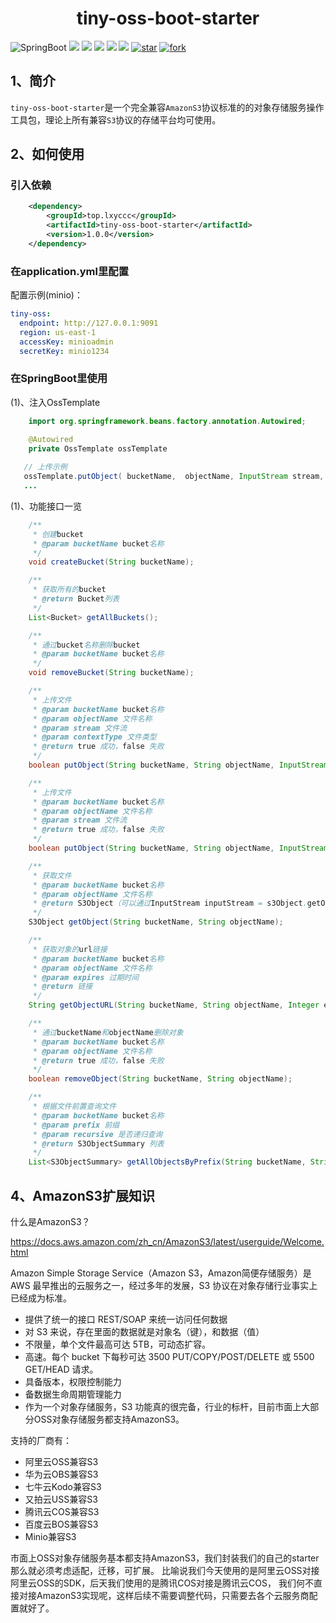 <h1 align="center">tiny-oss-boot-starter</h1>

![SpringBoot](https://img.shields.io/badge/springboot2-green.svg?style=flat-square)
<a href="https://github.com/llllllxy/tiny-oss-boot-starter/stargazers"><img src="https://img.shields.io/github/stars/llllllxy/tiny-oss-boot-starter?style=flat-square&logo=GitHub"></a>
<a href="https://github.com/llllllxy/tiny-oss-boot-starter/network/members"><img src="https://img.shields.io/github/forks/llllllxy/tiny-oss-boot-starter?style=flat-square&logo=GitHub"></a>
<a href="https://github.com/llllllxy/tiny-oss-boot-starter/watchers"><img src="https://img.shields.io/github/watchers/llllllxy/tiny-oss-boot-starter?style=flat-square&logo=GitHub"></a>
<a href="https://github.com/llllllxy/tiny-oss-boot-starter/issues"><img src="https://img.shields.io/github/issues/llllllxy/tiny-oss-boot-starter.svg?style=flat-square&logo=GitHub"></a>
<a href="https://github.com/llllllxy/tiny-oss-boot-starter/blob/master/LICENSE"><img src="https://img.shields.io/github/license/llllllxy/tiny-oss-boot-starter.svg?style=flat-square"></a>
<a href='https://gitee.com/leisureLXY/tiny-oss-boot-starter/stargazers'><img src='https://gitee.com/leisureLXY/tiny-oss-boot-starter/badge/star.svg?theme=dark' alt='star'></img></a>
<a href='https://gitee.com/leisureLXY/tiny-oss-boot-starter/members'><img src='https://gitee.com/leisureLXY/tiny-oss-boot-starter/badge/fork.svg?theme=dark' alt='fork'></img></a>

## 1、简介
`tiny-oss-boot-starter`是一个完全兼容`AmazonS3`协议标准的的对象存储服务操作工具包，理论上所有兼容`S3`协议的存储平台均可使用。

## 2、如何使用
### 引入依赖
```xml
    <dependency>
        <groupId>top.lxyccc</groupId>
        <artifactId>tiny-oss-boot-starter</artifactId>
        <version>1.0.0</version>
    </dependency>
```

### 在application.yml里配置
配置示例(minio)：
```yaml
tiny-oss:
  endpoint: http://127.0.0.1:9091
  region: us-east-1
  accessKey: minioadmin
  secretKey: minio1234
```


### 在SpringBoot里使用
(1)、注入OssTemplate
```java
    import org.springframework.beans.factory.annotation.Autowired;

    @Autowired
    private OssTemplate ossTemplate
    
   // 上传示例
   ossTemplate.putObject( bucketName,  objectName, InputStream stream, String contextType);
   ...
```
(1)、功能接口一览
```java
    /**
     * 创建bucket
     * @param bucketName bucket名称
     */
    void createBucket(String bucketName);

    /**
     * 获取所有的bucket
     * @return Bucket列表
     */
    List<Bucket> getAllBuckets();

    /**
     * 通过bucket名称删除bucket
     * @param bucketName bucket名称
     */
    void removeBucket(String bucketName);

    /**
     * 上传文件
     * @param bucketName bucket名称
     * @param objectName 文件名称
     * @param stream 文件流
     * @param contextType 文件类型
     * @return true 成功，false 失败
     */
    boolean putObject(String bucketName, String objectName, InputStream stream, String contextType);

    /**
     * 上传文件
     * @param bucketName bucket名称
     * @param objectName 文件名称
     * @param stream 文件流
     * @return true 成功，false 失败
     */
    boolean putObject(String bucketName, String objectName, InputStream stream);

    /**
     * 获取文件
     * @param bucketName bucket名称
     * @param objectName 文件名称
     * @return S3Object（可以通过InputStream inputStream = s3Object.getObjectContent()来获取InputStream）
     */
    S3Object getObject(String bucketName, String objectName);

    /**
     * 获取对象的url链接
     * @param bucketName bucket名称
     * @param objectName 文件名称
     * @param expires 过期时间
     * @return 链接
     */
    String getObjectURL(String bucketName, String objectName, Integer expires);

    /**
     * 通过bucketName和objectName删除对象
     * @param bucketName bucket名称
     * @param objectName 文件名称
     * @return true 成功，false 失败
     */
    boolean removeObject(String bucketName, String objectName);

    /**
     * 根据文件前置查询文件
     * @param bucketName bucket名称
     * @param prefix 前缀
     * @param recursive 是否递归查询
     * @return S3ObjectSummary 列表
     */
    List<S3ObjectSummary> getAllObjectsByPrefix(String bucketName, String prefix, boolean recursive);
```


## 4、AmazonS3扩展知识
什么是AmazonS3？

https://docs.aws.amazon.com/zh_cn/AmazonS3/latest/userguide/Welcome.html

Amazon Simple Storage Service（Amazon S3，Amazon简便存储服务）是 AWS 最早推出的云服务之一，经过多年的发展，S3 协议在对象存储行业事实上已经成为标准。
- 提供了统一的接口 REST/SOAP 来统一访问任何数据
- 对 S3 来说，存在里面的数据就是对象名（键），和数据（值）
- 不限量，单个文件最高可达 5TB，可动态扩容。
- 高速。每个 bucket 下每秒可达 3500 PUT/COPY/POST/DELETE 或 5500 GET/HEAD 请求。
- 具备版本，权限控制能力
- 备数据生命周期管理能力
- 作为一个对象存储服务，S3 功能真的很完备，行业的标杆，目前市面上大部分OSS对象存储服务都支持AmazonS3。

支持的厂商有：
- 阿里云OSS兼容S3
- 华为云OBS兼容S3
- 七牛云Kodo兼容S3
- 又拍云USS兼容S3
- 腾讯云COS兼容S3
- 百度云BOS兼容S3
- Minio兼容S3

市面上OSS对象存储服务基本都支持AmazonS3，我们封装我们的自己的starter那么就必须考虑适配，迁移，可扩展。
比喻说我们今天使用的是阿里云OSS对接阿里云OSS的SDK，后天我们使用的是腾讯COS对接是腾讯云COS，
我们何不直接对接AmazonS3实现呢，这样后续不需要调整代码，只需要去各个云服务商配置就好了。
